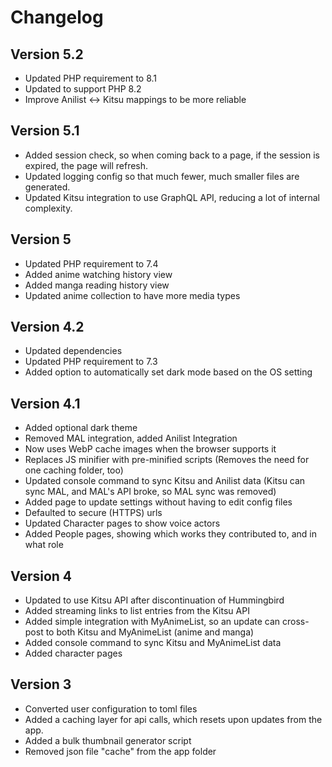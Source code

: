 # Changelog

## Version 5.2
* Updated PHP requirement to 8.1
* Updated to support PHP 8.2
* Improve Anilist <-> Kitsu mappings to be more reliable

## Version 5.1
* Added session check, so when coming back to a page, if the session is expired, the page will refresh.
* Updated logging config so that much fewer, much smaller files are generated.
* Updated Kitsu integration to use GraphQL API, reducing a lot of internal complexity.

## Version 5
* Updated PHP requirement to 7.4
* Added anime watching history view
* Added manga reading history view
* Updated anime collection to have more media types

## Version 4.2
* Updated dependencies
* Updated PHP requirement to 7.3
* Added option to automatically set dark mode based on the OS  setting

## Version 4.1
* Added optional dark theme
* Removed MAL integration, added Anilist Integration
* Now uses WebP cache images when the browser supports it
* Replaces JS minifier with pre-minified scripts (Removes the need for one caching folder, too)
* Updated console command to sync Kitsu and Anilist data (Kitsu can sync MAL, and MAL's API broke, so MAL sync was removed)
* Added page to update settings without having to edit config files
* Defaulted to secure (HTTPS) urls
* Updated Character pages to show voice actors
* Added People pages, showing which works they contributed to, and in what role

## Version 4
* Updated to use Kitsu API after discontinuation of Hummingbird
* Added streaming links to list entries from the Kitsu API
* Added simple integration with MyAnimeList, so an update can cross-post to both Kitsu and MyAnimeList (anime and manga)
* Added console command to sync Kitsu and MyAnimeList data
* Added character pages

## Version 3
* Converted user configuration to toml files
* Added a caching layer for api calls, which resets upon updates from the
app.
* Added a bulk thumbnail generator script
* Removed json file "cache" from the app folder


